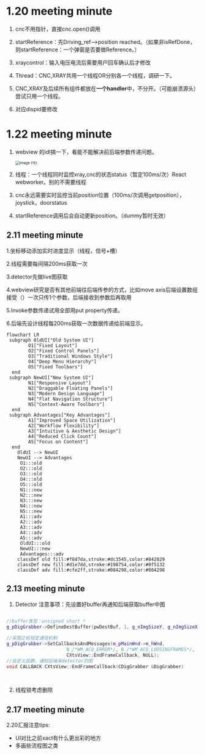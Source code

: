 # 1.20 meeting minute

1. cnc不用指针，直接cnc.open()调用
2. startReference：先Driving_ref——>position reached。（如果非isRefDone，则startReference：一个弹窗是否要做Reference。）
3. xraycontrol：输入电压电流后需要用户回车确认后才修改
4. Thread：CNC,XRAY共用一个线程OR分别各一个线程，调研一下。
5. CNC,XRAY及后续所有组件都放在**一个handler**中，不分开。（可能崩溃源头）尝试只用一个线程。

6. 对应dispid要修改



# 1.22 meeting minute

1. webview 的idl搞一下，看能不能解决前后端参数传递问题。

   <img src="C:\Users\fuyuk\Downloads\image (15).png" alt="image (15)" style="zoom: 67%;" />

2. 线程：一个线程同时监控xray,cnc的状态status（暂定100ms/次）React webworker。别的不需要线程

3. cnc永远需要实时监控当前position位置（100ms/次调用getposition），joystick，doorstatus

4. startReference调用后会自动更新position。（dummy暂时无效）

   

## 2.11 meeting minute

1.坐标移动添加实时进度显示（线程，信号+槽）

2.线程需要每间隔200ms获取一次

3.detector先做live图获取

4.webview研究是否有其他前端往后端传参的方式，比如move axis后端设置数组接受（）一次只传1个参数，后端接收到参数后再取用

5.Invoke参数传递试用全部用put property传递。

6.后端先设计线程每200ms获取一次数据传递给前端显示。 



```meimaid
flowchart LR
 subgraph OldUI["Old System UI"]
        O1["Fixed Layout"]
        O2["Fixed Control Panels"]
        O3["Traditional Windows Style"]
        O4["Deep Menu Hierarchy"]
        O5["Fixed Toolbars"]
  end
 subgraph NewUI["New System UI"]
        N1["Responsive Layout"]
        N2["Draggable Floating Panels"]
        N3["Modern Design Language"]
        N4["Flat Navigation Structure"]
        N5["Context-Aware Toolbars"]
  end
 subgraph Advantages["Key Advantages"]
        A1["Improved Space Utilization"]
        A2["Workflow Flexibility"]
        A3["Intuitive & Aesthetic Design"]
        A4["Reduced Click Count"]
        A5["Focus on Content"]
  end
    OldUI --> NewUI
    NewUI --> Advantages
     O1:::old
     O2:::old
     O3:::old
     O4:::old
     O5:::old
     N1:::new
     N2:::new
     N3:::new
     N4:::new
     N5:::new
     A1:::adv
     A2:::adv
     A3:::adv
     A4:::adv
     A5:::adv
     OldUI:::old
     NewUI:::new
     Advantages:::adv
    classDef old fill:#f8d7da,stroke:#dc3545,color:#842029
    classDef new fill:#d1e7dd,stroke:#198754,color:#0f5132
    classDef adv fill:#cfe2ff,stroke:#084298,color:#084298

```



## 2.13 meeting minute

1. Detector 注意事项：先设置好buffer再通知后端获取buffer中图

```cpp
   
//buffer类型：unsigned short *
g_pDigGrabber->DefineDestBuffer(pwDestBuf, 1, g_nImgSizeY, g_nImgSizeX);

//采图之前规定通信机制
g_pDigGrabber->SetCallbacksAndMessages(m_pMainWnd->m_hWnd,
                      0 /*WM_ACQ_ERROR*/, 0 /*WM_ACQ_LOOSINGFRAMES*/,
                      CXtsView::EndFrameCallback, NULL);
//自定义函数，通知后端采detector的图
void CALLBACK CXtsView::EndFrameCallback(CDigGrabber &DigGrabber) 

 
```

2. 线程锁考虑删除





## 2.17 meeting minute

2.20汇报注意tips:

- UI对比之前xact有什么更出彩的地方
- 多画些流程图之类

